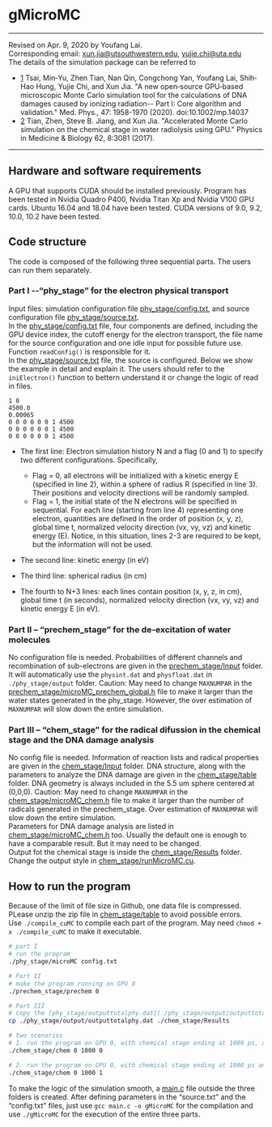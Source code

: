 # gMicroMC
***
Revised on Apr. 9, 2020 by Youfang Lai.  
Corresponding email: xun.jia@utsouthwestern.edu, yujie.chi@uta.edu  
The details of the simulation package can be referred to 
* [1](https://aapm.onlinelibrary.wiley.com/action/showCitFormats?doi=10.1002%2Fmp.14037) Tsai, Min‐Yu, Zhen Tian, Nan Qin, Congchong Yan, Youfang Lai, Shih‐Hao Hung, Yujie Chi, and Xun Jia. 
"A new open‐source GPU‐based microscopic Monte Carlo simulation tool for the calculations of DNA damages caused by ionizing radiation--
Part I: Core algorithm and validation." Med. Phys., 47: 1958-1970 (2020). doi:10.1002/mp.14037
* [2](https://iopscience.iop.org/article/10.1088/1361-6560/aa6246/pdf) Tian, Zhen, Steve B. Jiang, and Xun Jia. "Accelerated Monte Carlo simulation on the chemical stage in water radiolysis using GPU." 
Physics in Medicine & Biology 62, 8:3081 (2017).
***
## Hardware and software requirements
A GPU that supports CUDA should be installed previously.
Program has been tested in Nvidia Quadro P400, Nvidia Titan Xp and Nvidia V100 GPU cards.
Ubuntu 16.04 and 18.04 have been tested. CUDA versions of 9.0, 9.2, 10.0, 10.2 have been tested.

## Code structure
The code is composed of the following three sequential parts. The users can run them separately.

### Part I --“phy_stage” for the electron physical transport
Input files: simulation configuration file [phy_stage/config.txt](./phy_stage/config.txt), and source configuration file [phy_stage/source.txt](./phy_stage/source.txt).  
In the [phy_stage/config.txt](./phy_stage/config.txt) file, four components are defined, including the GPU device index, the cutoff energy for the electron transport, 
the file name for the source configuration and one idle input for possible future use. Function `readConfig()` is responsible for it.    
In the [phy_stage/source.txt](./phy_stage/source.txt) file, the source is configured. Below we show the example in detail and explain it. The users should refer to the `iniElectron()` function to bettern understand it or change the logic of read in files. 

```
1 0  
4500.0  
0.00065  
0 0 0 0 0 0 1 4500  
0 0 0 0 0 0 1 4500  
0 0 0 0 0 0 1 4500 
```

- The first line: Electron simulation history N and a flag (0 and 1) to specify two different configurations. Specifically,  
  - Flag = 0, all electrons will be initialized with a kinetic energy E (specified in line 2), within a sphere of radius R (specified in line 3). Their positions and velocity directions will be randomly sampled. 
  - Flag = 1, the initial state of the N electrons will be specified in sequential. For each line (starting from line 4) representing one electron, quantities are defined in the order of position (x, y, z), global time t, normalized velocity direction (vx, vy, vz) and kinetic energy (E).
   Notice, in this situation, lines 2-3 are required to be kept, but the information will not be used.  
   
- The second line: kinetic energy (in eV)  
- The third line: spherical radius (in cm)  
- The fourth to N+3 lines: each lines contain position (x, y, z, in cm), global time t (in seconds), normalized velocity direction (vx, vy, vz) and kinetic energy E (in eV).  
   
### Part II – “prechem_stage” for the de-excitation of water molecules
No configuration file is needed. Probabilities of different channels and recombination of sub-electrons are given in the [prechem_stage/Input](./prechem_stage/Input) folder. It will automatically use the `physint.dat` and `physfloat.dat` in `./phy_stage/output` folder.
Caution: May need to change `MAXNUMPAR` in the [prechem_stage/microMC_prechem_global.h](./prechem_stage/microMC_prechem_global.h) file to make it larger than the water states generated in the phy_stage. However, the over estimation of `MAXNUMPAR`  will slow down the entire simulation.

### Part III – “chem_stage” for the radical difussion in the chemical stage and the DNA damage analysis

No config file is needed. Information of reaction lists and radical properties are given in the [chem_stage/Input](./chem_stage/Input) folder. DNA structure, along with the parameters to analyze the DNA damage are given in the [chem_stage/table](./chem_stage/table) folder. DNA geometry is always included in the 5.5 um sphere centered at (0,0,0).
Caution: May need to change `MAXNUMPAR` in the [chem_stage/microMC_chem.h](./chem_stage/microMC_chem.h) file to make it larger than the number of radicals generated in the prechem_stage. Over estimation of `MAXNUMPAR`  will slow down the entire simulation.  
Parameters for DNA damage analysis are listed in [chem_stage/microMC_chem.h](./chem_stage/microMC_chem.h) too. Usually the default one is enough to have a comparable result. But it may need to be changed.  
Output fot the chemical stage is inside the [chem_stage/Results](./chem_stage/Results) folder. Change the output style in [chem_stage/runMicroMC.cu](./chem_stage/runMicroMC.cu).

## How to run the program
Because of the limit of file size in Github, one data file is compressed. PLease unzip the zip file in [chem_stage/table](./chem_stage/table) to avoid possible errors.  
Use `./compile_cuMC` to compile each part of the program. May need `chmod + x ./compile_cuMC` to make it executable.

```bash
# part I
# run the program
./phy_stage/microMC config.txt

# Part II
# make the program running on GPU 0
./prechem_stage/prechem 0

# Part III
# copy the [phy_stage/outputtotalphy.dat](./phy_stage/output/outputtotalphy.dat) file into the [chem_stage/Results](./chem_stage/Results) 
cp ./phy_stage/output/outputtotalphy.dat ./chem_stage/Results

# two scenarios
# 1. run the program on GPU 0, with chemical stage ending at 1000 ps, and w/o DNA damage analysis starting.
./chem_stage/chem 0 1000 0

# 2. run the program on GPU 0, with chemical stage ending at 1000 ps and w/ DNA damage analysis starting
./chem_stage/chem 0 1000 1
```

To make the logic of the simulation smooth, a [main.c](./main.c) file outside the three folders is created. After defining parameters in the “source.txt” and the “config.txt” files, just use `gcc main.c -o gMicroMC` for the compilation and use `./gMicroMC` for the execution of the entire three parts.
